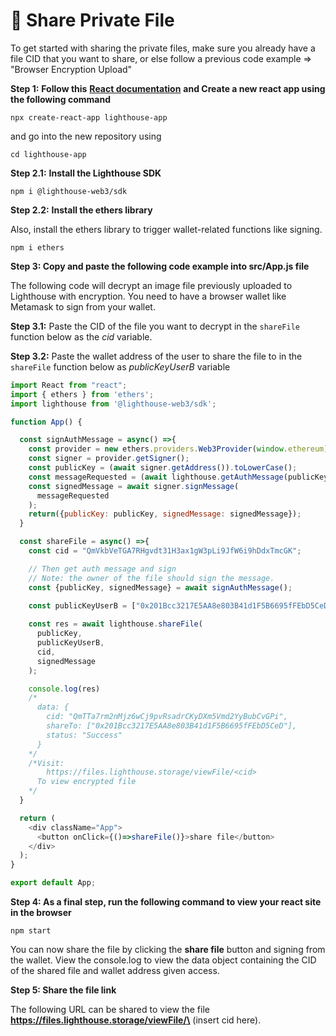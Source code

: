 # 🤝 Share Private File

To get started with sharing the private files, make sure you already have a file CID that you want to share, or else follow a previous code example => "Browser Encryption Upload"

**Step 1:** **Follow this** [**React documentation**](https://reactjs.org/docs/create-a-new-react-app.html) **and Create a new react app using the following command**&#x20;

```
npx create-react-app lighthouse-app
```

and go into the new repository using

```
cd lighthouse-app
```

**Step 2.1:** **Install the Lighthouse SDK**&#x20;

```
npm i @lighthouse-web3/sdk
```

**Step 2.2:** **Install the ethers library**&#x20;

Also, install the ethers library to trigger wallet-related functions like signing.

```
npm i ethers
```

**Step 3: Copy and paste the following code example into src/App.js file**

The following code will decrypt an image file previously uploaded to Lighthouse with encryption. You need to have a browser wallet like Metamask to sign from your wallet.

**Step 3.1:** Paste the CID of the file you want to decrypt in the `shareFile` function below as the _cid_ variable.&#x20;

**Step 3.2:** Paste the wallet address of the user to share the file to in the `shareFile` function below as _publicKeyUserB_ variable

```javascript
import React from "react";
import { ethers } from 'ethers';
import lighthouse from '@lighthouse-web3/sdk';

function App() {

  const signAuthMessage = async() =>{
    const provider = new ethers.providers.Web3Provider(window.ethereum);
    const signer = provider.getSigner();
    const publicKey = (await signer.getAddress()).toLowerCase();
    const messageRequested = (await lighthouse.getAuthMessage(publicKey)).data.message;
    const signedMessage = await signer.signMessage(
      messageRequested
    );
    return({publicKey: publicKey, signedMessage: signedMessage});
  }

  const shareFile = async() =>{
    const cid = "QmVkbVeTGA7RHgvdt31H3ax1gW3pLi9JfW6i9hDdxTmcGK";

    // Then get auth message and sign
    // Note: the owner of the file should sign the message.
    const {publicKey, signedMessage} = await signAuthMessage();

    const publicKeyUserB = ["0x201Bcc3217E5AA8e803B41d1F5B6695fFEbD5CeD"];
    
    const res = await lighthouse.shareFile(
      publicKey,
      publicKeyUserB,
      cid,
      signedMessage
    );

    console.log(res)
    /*
      data: {
        cid: "QmTTa7rm2nMjz6wCj9pvRsadrCKyDXm5Vmd2YyBubCvGPi",
        shareTo: ["0x201Bcc3217E5AA8e803B41d1F5B6695fFEbD5CeD"],
        status: "Success"
      }
    */
    /*Visit: 
        https://files.lighthouse.storage/viewFile/<cid>  
      To view encrypted file
    */
  }

  return (
    <div className="App">
      <button onClick={()=>shareFile()}>share file</button>
    </div>
  );
}

export default App;
```

**Step 4: As a final step, run the following command to view your react site in the browser**

```
npm start
```

You can now share the file by clicking the **share file** button and signing from the wallet. View the console.log to view the data object containing the CID of the shared file and wallet address given access.

**Step 5: Share the file link**

The following URL can be shared to view the file **https://files.lighthouse.storage/viewFile/\<cid>** (insert cid here).&#x20;
